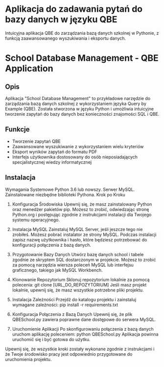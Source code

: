 # Aplikacja do zadawania pytań do bazy danych w języku QBE
Intuicyjna aplikacja QBE do zarządzania bazą danych szkolnej w Pythonie, z funkcją zaawansowanego wyszukiwania i eksportu danych.

# School Database Management - QBE Application

## Opis

Aplikacja "School Database Management" to przykładowe narzędzie do zarządzania bazą danych szkolnej z wykorzystaniem języka Query by Example (QBE). Została stworzona w języku Python i umożliwia intuicyjne tworzenie zapytań do bazy danych bez konieczności znajomości SQL i QBE.

## Funkcje

- Tworzenie zapytań QBE
- Zaawansowane wyszukiwanie z wykorzystaniem wielu kryteriów
- Eksport wyników zapytań do formatu PDF
- Interfejs użytkownika dostosowany do osób nieposiadających specjalistycznej wiedzy informatycznej

## Instalacja

Wymagania Systemowe
Python 3.6 lub nowszy.
Serwer MySQL.
Zainstalowane niezbędne biblioteki Pythona.
Krok po Kroku

1. Konfiguracja Środowiska
   Upewnij się, że masz zainstalowany Python oraz menedżer pakietów pip. Możesz to zrobić, odwiedzając stronę Python.org i postępując zgodnie z instrukcjami instalacji dla Twojego systemu operacyjnego.

2. Instalacja MySQL
   Zainstaluj MySQL Server, jeśli jeszcze tego nie zrobiłeś. Możesz pobrać instalator ze strony MySQL. Podczas instalacji zapisz nazwę użytkownika i hasło, które będziesz potrzebować do konfiguracji połączenia z bazą         danych.

3. Przygotowanie Bazy Danych
   Utwórz bazę danych school i tabele zgodnie ze skryptem SQL dostarczonym w projekcie. Możesz to zrobić za pomocą narzędzia wiersza poleceń MySQL lub interfejsu graficznego, takiego jak MySQL Workbench.

4. Klonowanie Repozytorium
   Sklonuj repozytorium lokalnie za pomocą polecenia:
   git clone [URL_DO_REPOZYTORIUM]
   Jeśli masz projekt lokalnie, upewnij się, że masz wszystkie potrzebne pliki projektu.

6. Instalacja Zależności
   Przejdź do katalogu projektu i zainstaluj wymagane zależności:
   pip install -r requirements.txt

7. Konfiguracja Połączenia z Bazą Danych
    Upewnij się, że plik QBESchool.py  zawiera poprawne dane dostępowe do serwera MySQL.

8. Uruchomienie Aplikacji
   Po skonfigurowaniu połączenia z bazą danych uruchom aplikację poleceniem:
   python QBESchool.py
   Aplikacja powinna uruchomić się i być gotowa do użytku.

Upewnij się, że wszystkie kroki zostały wykonane zgodnie z instrukcjami i że Twoje środowisko pracy jest odpowiednio przygotowane do uruchomienia projektu.
